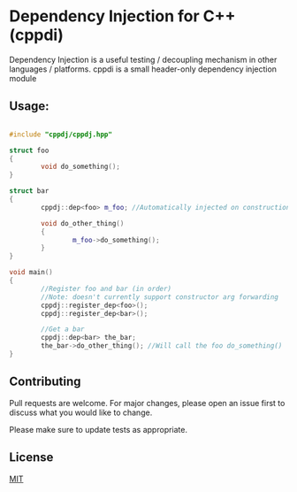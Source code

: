 # Dependency Injection for C++ (cppdi)

Dependency Injection is a useful testing / decoupling mechanism in other languages / platforms.
cppdi is a small header-only dependency injection module

## Usage:

``` C++

#include "cppdj/cppdj.hpp"

struct foo
{
		void do_something();
}

struct bar
{
		cppdj::dep<foo> m_foo; //Automatically injected on construction

		void do_other_thing()
		{
				m_foo->do_something();
		}
}

void main()
{
		//Register foo and bar (in order)
		//Note: doesn't currently support constructor arg forwarding
		cppdj::register_dep<foo>();
		cppdj::register_dep<bar>();

		//Get a bar
		cppdj::dep<bar> the_bar;
		the_bar->do_other_thing(); //Will call the foo do_something()
}

```

## Contributing
Pull requests are welcome. For major changes, please open an issue first to discuss what you would like to change.

Please make sure to update tests as appropriate.

## License
[MIT](https://choosealicense.com/licenses/mit/)
